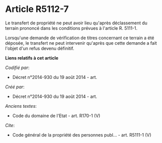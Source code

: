 # Article R5112-7

Le transfert de propriété ne peut avoir lieu qu'après déclassement du terrain prononcé dans les conditions prévues à
l'article R. 5111-1.

Lorsqu'une demande de vérification de titres concernant ce terrain a été déposée, le transfert ne peut intervenir qu'après
que cette demande a fait l'objet d'un refus devenu définitif.

**Liens relatifs à cet article**

_Codifié par_:

  - Décret n°2014-930 du 19 août 2014 - art.

_Créé par_:

  - Décret n°2014-930 du 19 août 2014 - art.

_Anciens textes_:

  - Code du domaine de l'Etat - art. R170-1 (V)

_Cite_:

  - Code général de la propriété des personnes publ... - art. R5111-1 (V)
